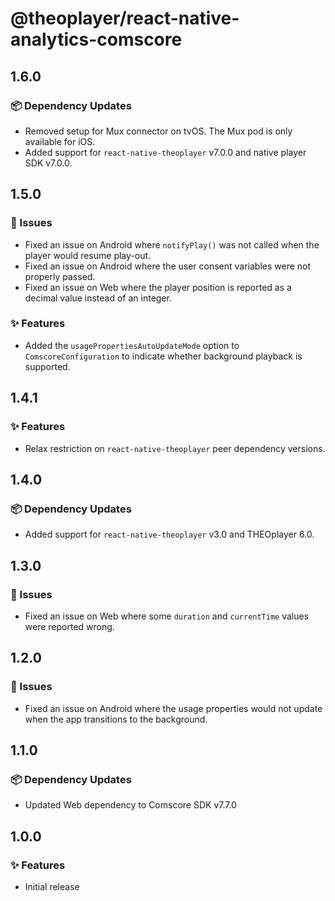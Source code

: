 # @theoplayer/react-native-analytics-comscore

## 1.6.0

### 📦 Dependency Updates

- Removed setup for Mux connector on tvOS. The Mux pod is only available for iOS.
- Added support for `react-native-theoplayer` v7.0.0 and native player SDK v7.0.0.

## 1.5.0

### 🐛 Issues

- Fixed an issue on Android where `notifyPlay()` was not called when the player would resume play-out.
- Fixed an issue on Android where the user consent variables were not properly passed.
- Fixed an issue on Web where the player position is reported as a decimal value instead of an integer.

### ✨ Features

- Added the `usagePropertiesAutoUpdateMode` option to `ComscoreConfiguration` to indicate whether background playback is supported.

## 1.4.1

### ✨ Features

- Relax restriction on `react-native-theoplayer` peer dependency versions.

## 1.4.0

### 📦 Dependency Updates

- Added support for `react-native-theoplayer` v3.0 and THEOplayer 6.0.

## 1.3.0

### 🐛 Issues

- Fixed an issue on Web where some `duration` and `currentTime` values were reported wrong.

## 1.2.0

### 🐛 Issues

- Fixed an issue on Android where the usage properties would not update when the app transitions to the background.

## 1.1.0

### 📦 Dependency Updates

- Updated Web dependency to Comscore SDK v7.7.0

## 1.0.0

### ✨ Features

- Initial release
